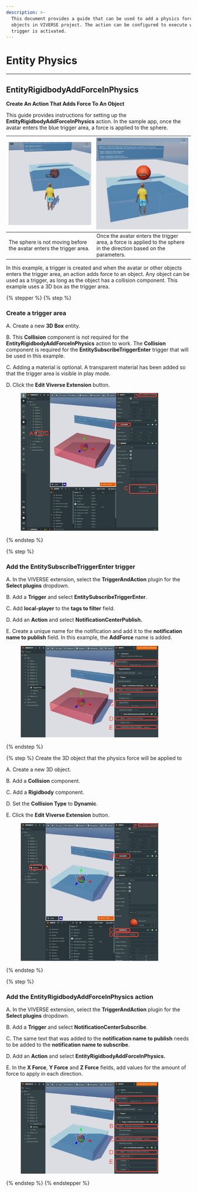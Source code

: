 ```yaml
---
description: >-
  This document provides a guide that can be used to add a physics force to
  objects in VIVERSE project. The action can be configured to execute when a
  trigger is activated.
---
```


# Entity Physics

***

## EntityRigidbodyAddForceInPhysics

**Create An Action That Adds Force To An Object**

This guide provides instructions for setting up the **EntityRigidbodyAddForceInPhysics** action. In the sample app, once the avatar enters the blue trigger area, a force is applied to the sphere.

| <img src="../../../.gitbook/assets/image (56).png" alt="" data-size="original"> | <img src="../../../.gitbook/assets/image (57).png" alt="" data-size="original">                                     |
| ------------------------------------------------------------------------------- | ------------------------------------------------------------------------------------------------------------------- |
| The sphere is not moving before the avatar enters the trigger area.             | Once the avatar enters the trigger area, a force is applied to the sphere in the direction based on the parameters. |

In this example, a trigger is created and when the avatar or other objects enters the trigger area, an action adds force to an object. Any object can be used as a trigger, as long as the object has a collision component. This example uses a 3D box as the trigger area.

{% stepper %}
{% step %}
### Create a trigger area

A. Create a new **3D Box** entity.

B. This **Collision** component is not required for the **EntityRigidbodyAddForceInPhysics** action to work. The **Collision** component is required for the **EntitySubscribeTriggerEnter** trigger that will be used in this example.

C. Adding a material is optional. A transparent material has been added so that the trigger area is visible in play mode.

D. Click the **Edit Viverse Extension** button.

<figure><img src="../../../.gitbook/assets/image (58).png" alt="" width="375"><figcaption></figcaption></figure>
{% endstep %}

{% step %}
### Add the EntitySubscribeTriggerEnter trigger

A. In the VIVERSE extension, select the **TriggerAndAction** plugin for the **Select plugins** dropdown.

B. Add a **Trigger** and select **EntitySubscribeTriggerEnter**.

C. Add **local-player** to the **tags to filter** field.

D. Add an **Action** and select **NotificationCenterPublish.**

E. Create a unique name for the notification and add it to the **notification name to publish** field. In this example, the **AddForce** name is added.

<figure><img src="../../../.gitbook/assets/image (59).png" alt="" width="375"><figcaption></figcaption></figure>
{% endstep %}

{% step %}
Create the 3D object that the physics force will be applied to

A. Create a new 3D object.

B. Add a **Collision** component.

C. Add a **Rigidbody** component.

D. Set the **Collision Type** to **Dynamic**.

E. Click the **Edit Viverse Extension** button.

<figure><img src="../../../.gitbook/assets/image (60).png" alt="" width="375"><figcaption></figcaption></figure>
{% endstep %}

{% step %}
### Add the EntityRigidbodyAddForceInPhysics action

A. In the VIVERSE extension, select the **TriggerAndAction** plugin for the **Select plugins** dropdown.

B. Add a **Trigger** and select **NotificationCenterSubscribe**.

C. The same text that was added to the **notification name to publish** needs to be added to the **notification name to subscribe**.

D. Add an **Action** and select **EntityRigidbodyAddForceInPhysics.**

E. In the **X Force**, **Y Force** and **Z Force** fields, add values for the amount of force to apply in each direction.

<figure><img src="../../../.gitbook/assets/image (61).png" alt="" width="375"><figcaption></figcaption></figure>
{% endstep %}
{% endstepper %}
